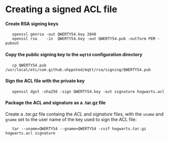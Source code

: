 # Creating a signed ACL file

#### Create RSA signing keys

```
   openssl genrsa -out QWERTY54.key 2048
   openssl rsa    -in  QWERTY54.key -out QWERTY54.pub -outform PEM -pubout
```

#### Copy the public signing key to the `mqttd` configuration directory

```
   cp QWERTY54.pub /usr/local/etc/com.github.uhppoted/mqtt/rsa/signing/QWERTY54.pub
```

#### Sign the ACL file with the private key

```
   openssl dgst -sha256 -sign QWERTY54.key -out signature hogwarts.acl
```

#### Package the ACL and signature as a .tar.gz file

Create a _.tar.gz_ file containg the _ACL_ and _signature_ files, with the `uname` and `gname` set to the
user name of the key used to sign the ACL file:

```
   tar --uname=QWERTY54 --gname=QWERTY54 -cvzf hogwarts.tar.gz hogwarts.acl signature
```

